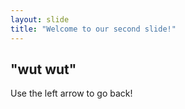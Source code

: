 ```yaml
---
layout: slide
title: "Welcome to our second slide!"
---
```

"wut wut"
---
Use the left arrow to go back!
